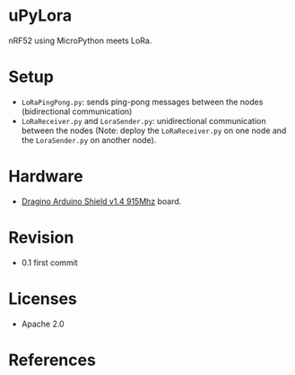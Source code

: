 # uPyLora
nRF52 using MicroPython meets LoRa.

# Setup
* `LoRaPingPong.py`: sends ping-pong messages between the nodes (bidirectional communication)
* `LoRaReceiver.py` and `LoraSender.py`: unidirectional communication between the nodes (Note: deploy the `LoRaReceiver.py` on one node and the `LoraSender.py` on another node). 

# Hardware
* [Dragino Arduino Shield v1.4 915Mhz](http://www.dragino.com/products/module/item/102-lora-shield.html) board.

# Revision
* 0.1 first commit

# Licenses
* Apache 2.0

# References

 